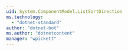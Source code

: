 ```yaml
---
uid: System.ComponentModel.ListSortDirection
ms.technology: 
  - "dotnet-standard"
author: "dotnet-bot"
ms.author: "dotnetcontent"
manager: "wpickett"
---
```

